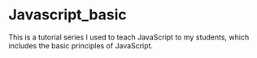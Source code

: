# Javascript_basic
This is a tutorial series I used to teach JavaScript to my students, which includes the basic principles of JavaScript.
